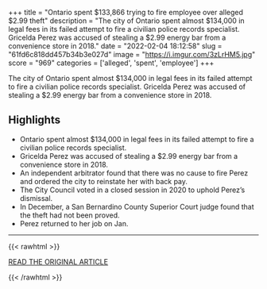 +++
title = "Ontario spent $133,866 trying to fire employee over alleged $2.99 theft"
description = "The city of Ontario spent almost $134,000 in legal fees in its failed attempt to fire a civilian police records specialist. Gricelda Perez was accused of stealing a $2.99 energy bar from a convenience store in 2018."
date = "2022-02-04 18:12:58"
slug = "61fd6c818dd457b34b3e027d"
image = "https://i.imgur.com/3zLrHM5.jpg"
score = "969"
categories = ['alleged', 'spent', 'employee']
+++

The city of Ontario spent almost $134,000 in legal fees in its failed attempt to fire a civilian police records specialist. Gricelda Perez was accused of stealing a $2.99 energy bar from a convenience store in 2018.

## Highlights

- Ontario spent almost $134,000 in legal fees in its failed attempt to fire a civilian police records specialist.
- Gricelda Perez was accused of stealing a $2.99 energy bar from a convenience store in 2018.
- An independent arbitrator found that there was no cause to fire Perez and ordered the city to reinstate her with back pay.
- The City Council voted in a closed session in 2020 to uphold Perez’s dismissal.
- In December, a San Bernardino County Superior Court judge found that the theft had not been proved.
- Perez returned to her job on Jan.

---

{{< rawhtml >}}
  <p class="article-category">
    <a target="_blank" href="https://www.dailybulletin.com/2022/02/03/ontario-spent-133866-trying-to-fire-employee-over-alleged-2-99-theft/?utm_email=1406C4FFE54353F4E3E5F344EF&amp;g2i_eui=51x36g%2b0vsk0mftuh42JFP5CC3uK0aNI&amp;g2i_source=newsletter&amp;lctg=1406C4FFE54353F4E3E5F344EF&amp;active=no&amp;utm_source=listrak&amp;utm_medium=email&amp;utm_term=https%3a%2f%2fwww.dailybulletin.com%2f2022%2f02%2f03%2fontario-spent-133866-trying-to-fire-employee-over-alleged-2-99-theft%2f&amp;utm_campaign=scng-ivdb-localist&amp;utm_content=curated">READ THE ORIGINAL ARTICLE</a>
  </p>
{{< /rawhtml >}}
